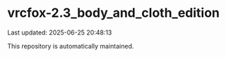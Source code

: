 # vrcfox-2.3_body_and_cloth_edition

Last updated: 2025-06-25 20:48:13

This repository is automatically maintained.
